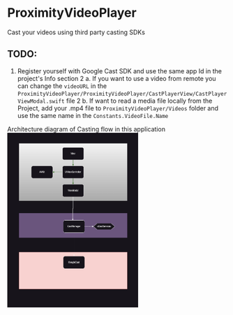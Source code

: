 # ProximityVideoPlayer
Cast your videos using third party casting SDKs

## TODO:
1. Register yourself with Google Cast SDK and use the same app Id in the project's Info section
2 a. If you want to use a video from remote you can change the `videoURL` in the `ProximityVideoPlayer/ProximityVideoPlayer/CastPlayerView/CastPlayerViewModal.swift` file
2 b. If want to read a media file locally from the Project, add your .mp4 file to `ProximityVideoPlayer/Videos` folder and use the same name in the `Constants.VideoFile.Name`
 
Architecture diagram of Casting flow in this application
<img src="ProximityVideoPlayer/GoogleCastArchitecture.png" alt="Google Cast Architecture" width="300" height="400" />
